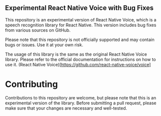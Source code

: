 ## Experimental React Native Voice with Bug Fixes

This repository is an experimental version of React Native Voice, which is a speech recognition library for React Native. This version includes bug fixes from various sources on GitHub.

Please note that this repository is not officially supported and may contain bugs or issues. Use it at your own risk.

The usage of this library is the same as the original React Native Voice library. Please refer to the official documentation for instructions on how to use it. (React Native Voice)[https://github.com/react-native-voice/voice]

# Contributing

Contributions to this repository are welcome, but please note that this is an experimental version of the library. Before submitting a pull request, please make sure that your changes are necessary and well-tested.




